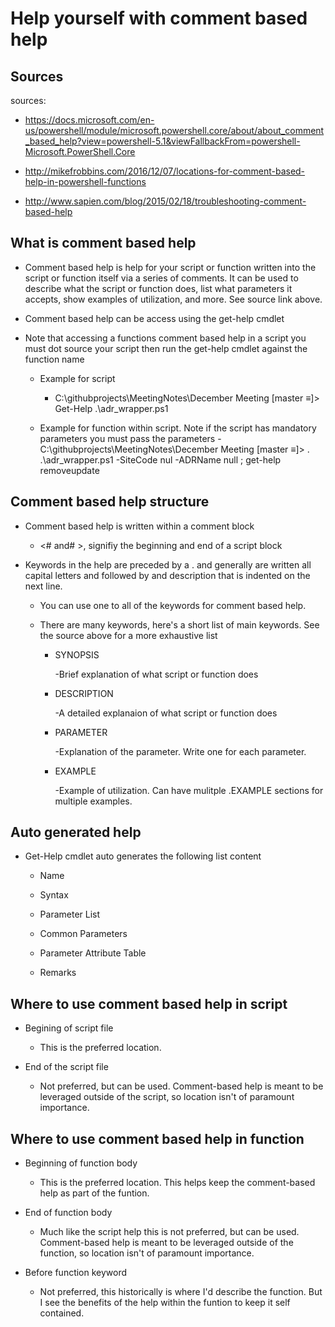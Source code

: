 # Help yourself with comment based help

## Sources

sources:  
- <https://docs.microsoft.com/en-us/powershell/module/microsoft.powershell.core/about/about_comment_based_help?view=powershell-5.1&viewFallbackFrom=powershell-Microsoft.PowerShell.Core>

- <http://mikefrobbins.com/2016/12/07/locations-for-comment-based-help-in-powershell-functions>

- <http://www.sapien.com/blog/2015/02/18/troubleshooting-comment-based-help>


## What is comment based help

- Comment based help is help for your script or function written into the script or function itself via a series of comments. It can be used to describe what the script or function does, list what parameters it accepts, show examples of utilization, and more. See source link above.

- Comment based help can be access using the get-help cmdlet

- Note that accessing a functions comment based help in a script you must dot source your script then run the get-help cmdlet against the function name
    
    - Example for script

        - C:\githubprojects\MeetingNotes\December Meeting [master ≡]> Get-Help .\adr_wrapper.ps1
    
    - Example for function within script. Note if the script has mandatory parameters you must pass the parameters
        -C:\githubprojects\MeetingNotes\December Meeting [master ≡]> . .\adr_wrapper.ps1 -SiteCode nul -ADRName null ; get-help removeupdate
## Comment based help structure

- Comment based help is written within a comment block

    - <# and# >, signifiy the beginning and end of a script block

- Keywords in the help are preceded by a . and generally are written all capital letters and followed by and description that is indented on the next line.

    - You can use one to all of the keywords for comment based help.
    - There are many keywords, here's a short list of main keywords. See the source above for a more exhaustive list
    
        - SYNOPSIS

            -Brief explanation of what script or function does

        - DESCRIPTION

            -A detailed explanaion of what script or function does

        - PARAMETER <name>

            -Explanation of the parameter. Write one for each parameter.

        - EXAMPLE

            -Example of utilization. Can have mulitple .EXAMPLE sections for multiple examples.

## Auto generated help

- Get-Help cmdlet auto generates the following list content

    - Name
    
    - Syntax

    - Parameter List

    - Common Parameters

    - Parameter Attribute Table

    - Remarks


## Where to use comment based help in script

- Begining of script file

    - This is the preferred location.

- End of the script file

    - Not preferred, but can be used. Comment-based help is meant to be leveraged outside of the script, so location isn't of paramount importance.

## Where to use comment based help in function

- Beginning of function body

    - This is the preferred location. This helps keep the comment-based help as part of the funtion.

- End of function body

    - Much like the script help this is not preferred, but can be used. Comment-based help is meant to be leveraged outside of the function, so location isn't of paramount importance.

- Before function keyword

    - Not preferred, this historically is where I'd describe the function. But I see the benefits of the help within the funtion to keep it self contained.


